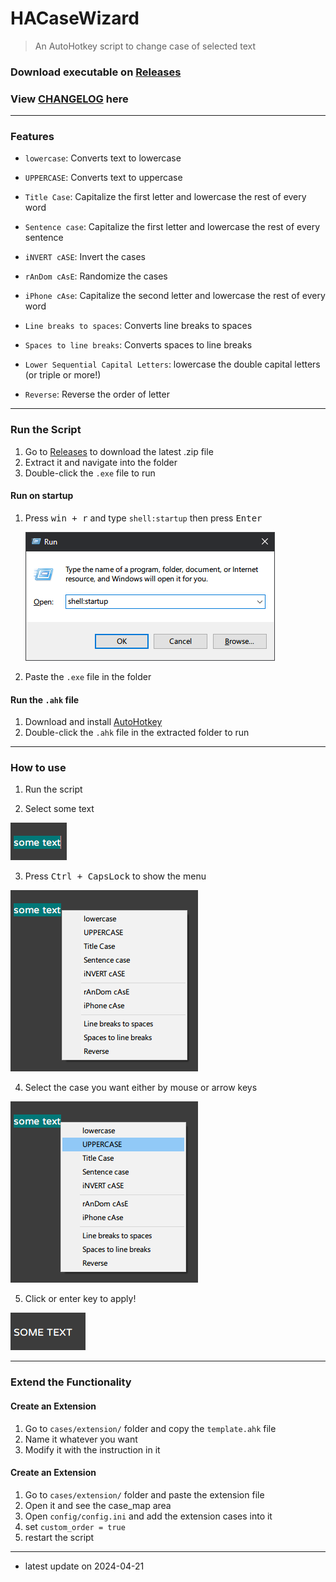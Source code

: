 <!-- README.md -->

# HACaseWizard
> An AutoHotkey script to change case of selected text

### Download executable on [Releases](https://github.com/GhostShadow0316/HACaseWizard/releases)

### View [CHANGELOG](https://github.com/GhostShadow0316/HACaseWizard/blob/master/CHANGELOG.md) here

---

### Features
- `lowercase`: Converts text to lowercase
- `UPPERCASE`: Converts text to uppercase
- `Title Case`: Capitalize the first letter and lowercase the rest of every word
- `Sentence case`: Capitalize the first letter and lowercase the rest of every sentence
- `iNVERT cASE`: Invert the cases

- `rAnDom cAsE`: Randomize the cases
- `iPhone cAse`: Capitalize the second letter and lowercase the rest of every word

- `Line breaks to spaces`: Converts line breaks to spaces
- `Spaces to line breaks`: Converts spaces to line breaks
- `Lower Sequential Capital Letters`: lowercase the double capital letters (or triple or more!)
- `Reverse`: Reverse the order of letter

---

### Run the Script

1. Go to [Releases](https://github.com/GhostShadow0316/HACaseWizard/releases) to download the latest .zip file
1. Extract it and navigate into the folder
1. Double-click the `.exe` file to run

#### Run on startup
1. Press <kbd>win + r</kbd> and type `shell:startup` then press <kbd>Enter</kbd>

   ![the run window](static/screenshots/run.png)

2. Paste the `.exe` file in the folder

#### Run the `.ahk` file
1. Download and install [AutoHotkey](https://www.autohotkey.com/)
1. Double-click the `.ahk` file in the extracted folder to run

---

### How to use

1. Run the script

2. Select some text

  ![select text you want to apply changes](static/screenshots/step_1.png)

3. Press <kbd>Ctrl + CapsLock</kbd> to show the menu

  ![show the menu](static/screenshots/step_2.png)

4. Select the case you want either by mouse or arrow keys

  ![select an option](static/screenshots/step_3.png)

5. Click or enter key to apply!

  ![apply change](static/screenshots/step_4.png)

---

### Extend the Functionality

#### Create an Extension
1. Go to `cases/extension/` folder and copy the `template.ahk` file
1. Name it whatever you want
1. Modify it with the instruction in it

#### Create an Extension
1. Go to `cases/extension/` folder and paste the extension file
1. Open it and see the case_map area
1. Open `config/config.ini` and add the extension cases into it
1. set `custom_order = true`
1. restart the script

---
- latest update on 2024-04-21
